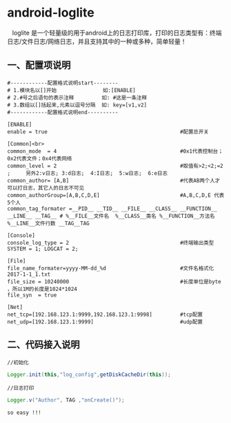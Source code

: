 # android-loglite
    loglite 是一个轻量级的用于android上的日志打印库，打印的日志类型有：终端日志/文件日志/网络日志，并且支持其中的一种或多种，简单轻量！

## 一、配置项说明

    #------------配置格式说明start--------
    # 1.模块名以[]开始               如:[ENABLE]
    # 2.#号之后语句的表示注释         如: #这是一条注释
    # 3.数组以[]括起来,元素以逗号分隔  如: key=[v1,v2]
    #------------配置格式说明end----------

    [ENABLE]
    enable = true                                           #配置总开关
    
    [Common]<br>
    common_mode  = 4                                        #0x1代表控制台；0x2代表文件；0x4代表网络
    common_level = 2                                        #取值有>2;<2;=2 ;     另外2:v日志; 3:d日志;  4:I日志;  5:w日志;  6:e日志
    common_author= [A,B]                                    #代表AB两个人才可以打日志，其它人的日志不可见
    common_authorGroup=[A,B,C,D,E]                          #A,B,C,D,E 代表5个人
    common_tag_formater =__PID__ __TID__ __FILE__ __CLASS__ __FUNCTION__ __LINE__ __TAG__ # %__FILE__文件名  %__CLASS__类名 %__FUNCTION__方法名 %__LINE__文件行数 __TAG__TAG

    [Console]
    console_log_type = 2                                    #终端输出类型    SYSTEM = 1; LOGCAT = 2;
    
    [File]
    file_name_formater=yyyy-MM-dd_%d                        #文件名格式化2017-1-1_1.txt
    file_size = 10240000                                    #长度单位是byte ，所以1M的长度是1024*1024
    file_syn  = true

    [Net]
    net_tcp=[192.168.123.1:9999,192.168.123.1:9998]         #tcp配置
    net_udp=[192.168.123.1:9999]                            #udp配置
    
## 二、代码接入说明

    //初始化
```java
Logger.init(this,"log_config",getDiskCacheDir(this));
```
    //日志打印
 ```java
Logger.v("Author", TAG ,"onCreate()");
```

    so easy !!!
    
    
    
